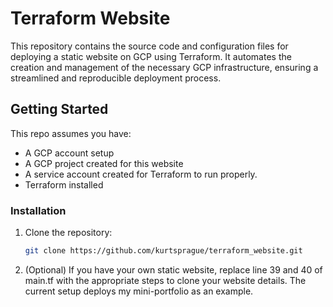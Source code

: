 # Terraform Website

This repository contains the source code and configuration files for deploying a static website on GCP using Terraform. It automates the creation and management of the necessary GCP infrastructure, ensuring a streamlined and reproducible deployment process.

## Getting Started

This repo assumes you have:

- A GCP account setup
- A GCP project created for this website
- A service account created for Terraform to run properly.
- Terraform installed

### Installation

1. Clone the repository:

   ```bash
   git clone https://github.com/kurtsprague/terraform_website.git

2. (Optional) If you have your own static website, replace line 39 and 40 of main.tf with the appropriate steps to clone your website details. The current setup deploys my mini-portfolio as an example.
